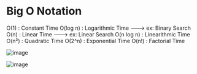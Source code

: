 # Big O Notation

O(1) : Constant Time
O(log n) : Logarithmic Time ---> ex: Binary Search
O(n) : Linear Time ---> ex: Linear Search
O(n log n) : Linearithmic Time
O(n²) : Quadratic Time
O(2^n) : Exponential Time
O(n!) : Factorial Time



![image](https://github.com/user-attachments/assets/0ddc6b40-b493-45dd-86b3-5de80dfbec43)

![image](https://github.com/user-attachments/assets/caf0569e-7291-4f14-b189-b236bc91033a)
